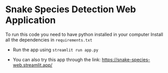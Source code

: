 # Snake Species Detection Web Application

To run this code you need to have python installed in your computer
Install all the dependencies in `requirements.txt`

- Run the app using ```streamlit run app.py```

- You can also try this app through the link: https://snake-species-web.streamlit.app/
